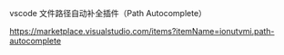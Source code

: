 vscode 文件路径自动补全插件（Path Autocomplete）

https://marketplace.visualstudio.com/items?itemName=ionutvmi.path-autocomplete

